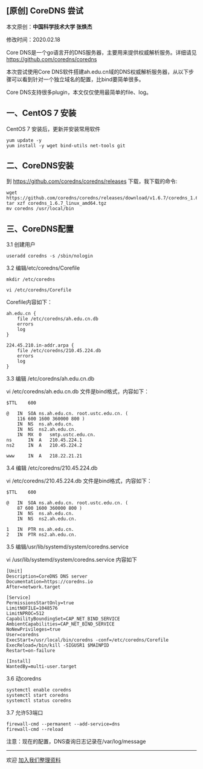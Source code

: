 ## [原创] CoreDNS 尝试

本文原创：**中国科学技术大学 张焕杰**

修改时间：2020.02.18

Core DNS是一个go语言开的DNS服务器，主要用来提供权威解析服务。详细请见 https://github.com/coredns/coredns

本次尝试使用Core DNS软件搭建ah.edu.cn域的DNS权威解析服务器，从以下步骤可以看到针对一个独立域名的配置，比bind要简单很多。

Core DNS支持很多plugin，本文仅仅使用最简单的file、log。

## 一、CentOS 7 安装

CentOS 7 安装后，更新并安装常用软件
```
yum update -y
yum install -y wget bind-utils net-tools git
```

## 二、CoreDNS安装

到 https://github.com/coredns/coredns/releases 下载，我下载的命令:
```
wget https://github.com/coredns/coredns/releases/download/v1.6.7/coredns_1.6.7_linux_amd64.tgz
tar xzf coredns_1.6.7_linux_amd64.tgz
mv coredns /usr/local/bin
```

## 三、CoreDNS配置

3.1 创建用户

```
useradd coredns -s /sbin/nologin
```

3.2 编辑/etc/coredns/Corefile

```
mkdir /etc/coredns

vi /etc/coredns/Corefile
```
Corefile内容如下：

```
ah.edu.cn {
    file /etc/coredns/ah.edu.cn.db
    errors
    log
} 

224.45.210.in-addr.arpa {
    file /etc/coredns/210.45.224.db
    errors
    log
}
```

3.3 编辑 /etc/coredns/ah.edu.cn.db 

vi /etc/coredns/ah.edu.cn.db 文件是bind格式，内容如下：
```
$TTL	600

@	IN	SOA	ns.ah.edu.cn. root.ustc.edu.cn. (
	116 600 1600 360000 800 )
	IN	NS	ns.ah.edu.cn.
	IN	NS	ns2.ah.edu.cn.
	IN	MX	0	smtp.ustc.edu.cn.
ns		IN	A	210.45.224.1
ns2		IN	A	210.45.224.2

www		IN	A	218.22.21.21

```

3.4 编辑 /etc/coredns/210.45.224.db 

vi /etc/coredns/210.45.224.db 文件是bind格式，内容如下：
```
$TTL	600

@	IN	SOA	ns.ah.edu.cn. root.ustc.edu.cn. (
	87 600 1600 360000 800 )
	IN	NS	ns.ah.edu.cn.
	IN	NS	ns2.ah.edu.cn.

1	IN	PTR	ns.ah.edu.cn.
2	IN	PTR	ns2.ah.edu.cn.
```


3.5 编辑/usr/lib/systemd/system/coredns.service

vi /usr/lib/systemd/system/coredns.service 内容如下
```
[Unit]
Description=CoreDNS DNS server
Documentation=https://coredns.io
After=network.target

[Service]
PermissionsStartOnly=true
LimitNOFILE=1048576
LimitNPROC=512
CapabilityBoundingSet=CAP_NET_BIND_SERVICE
AmbientCapabilities=CAP_NET_BIND_SERVICE
NoNewPrivileges=true
User=coredns
ExecStart=/usr/local/bin/coredns -conf=/etc/coredns/Corefile
ExecReload=/bin/kill -SIGUSR1 $MAINPID
Restart=on-failure

[Install]
WantedBy=multi-user.target
```

3.6  动coredns

```
systemctl enable coredns
systemctl start coredns
systemctl status coredns
```

3.7 允许53端口

```
firewall-cmd --permanent --add-service=dns
firewall-cmd --reload
```

注意：现在的配置，DNS查询日志记录在/var/log/message 


***
欢迎 [加入我们整理资料](https://github.com/bg6cq/ITTS)
